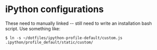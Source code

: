 # iPython configurations

These need to manually linked -- still need to write an installation bash
script. Use something like:

    $ ln -s ~/dotfiles/ipython-profile-default/custom.js .ipython/profile_default/static/custom/


